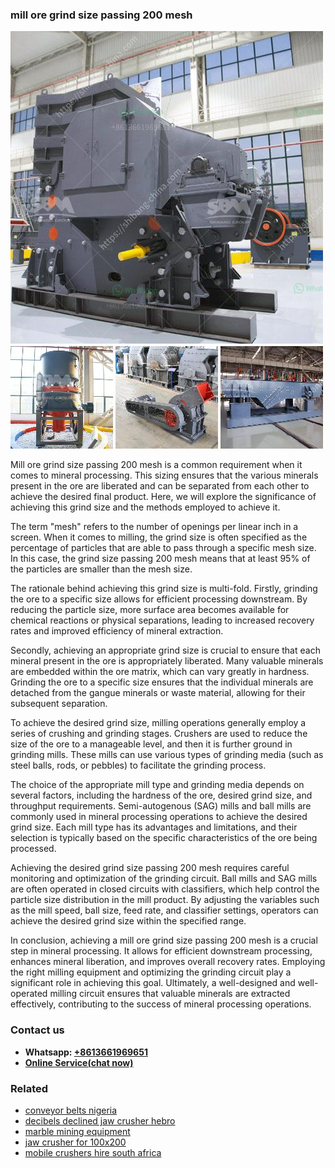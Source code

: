 <h3>mill ore grind size passing 200 mesh</h3><img src='1708498066.jpg' alt=''><p>Mill ore grind size passing 200 mesh is a common requirement when it comes to mineral processing. This sizing ensures that the various minerals present in the ore are liberated and can be separated from each other to achieve the desired final product. Here, we will explore the significance of achieving this grind size and the methods employed to achieve it.</p><p>The term "mesh" refers to the number of openings per linear inch in a screen. When it comes to milling, the grind size is often specified as the percentage of particles that are able to pass through a specific mesh size. In this case, the grind size passing 200 mesh means that at least 95% of the particles are smaller than the mesh size.</p><p>The rationale behind achieving this grind size is multi-fold. Firstly, grinding the ore to a specific size allows for efficient processing downstream. By reducing the particle size, more surface area becomes available for chemical reactions or physical separations, leading to increased recovery rates and improved efficiency of mineral extraction.</p><p>Secondly, achieving an appropriate grind size is crucial to ensure that each mineral present in the ore is appropriately liberated. Many valuable minerals are embedded within the ore matrix, which can vary greatly in hardness. Grinding the ore to a specific size ensures that the individual minerals are detached from the gangue minerals or waste material, allowing for their subsequent separation.</p><p>To achieve the desired grind size, milling operations generally employ a series of crushing and grinding stages. Crushers are used to reduce the size of the ore to a manageable level, and then it is further ground in grinding mills. These mills can use various types of grinding media (such as steel balls, rods, or pebbles) to facilitate the grinding process.</p><p>The choice of the appropriate mill type and grinding media depends on several factors, including the hardness of the ore, desired grind size, and throughput requirements. Semi-autogenous (SAG) mills and ball mills are commonly used in mineral processing operations to achieve the desired grind size. Each mill type has its advantages and limitations, and their selection is typically based on the specific characteristics of the ore being processed.</p><p>Achieving the desired grind size passing 200 mesh requires careful monitoring and optimization of the grinding circuit. Ball mills and SAG mills are often operated in closed circuits with classifiers, which help control the particle size distribution in the mill product. By adjusting the variables such as the mill speed, ball size, feed rate, and classifier settings, operators can achieve the desired grind size within the specified range.</p><p>In conclusion, achieving a mill ore grind size passing 200 mesh is a crucial step in mineral processing. It allows for efficient downstream processing, enhances mineral liberation, and improves overall recovery rates. Employing the right milling equipment and optimizing the grinding circuit play a significant role in achieving this goal. Ultimately, a well-designed and well-operated milling circuit ensures that valuable minerals are extracted effectively, contributing to the success of mineral processing operations.</p><h3>Contact us</h3><ul><li><strong>Whatsapp:&nbsp;<a href="https://wa.me/8613661969651">+8613661969651</a></strong></li><li><a href="https://swt.shibang-china.com/?git&amp;zhl&amp;mill ore grind size passing 200 mesh"><strong>Online Service(chat now)</strong></a></li></ul><h3>Related</h3><ul><li><a href='conveyor belts nigeria.md'>conveyor belts nigeria</a></li><li><a href='decibels declined jaw crusher hebro.md'>decibels declined jaw crusher hebro</a></li><li><a href='marble mining equipment.md'>marble mining equipment</a></li><li><a href='jaw crusher for 100x200.md'>jaw crusher for 100x200</a></li><li><a href='mobile crushers hire south africa.md'>mobile crushers hire south africa</a></li></ul>